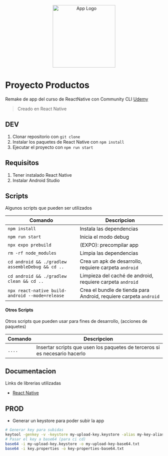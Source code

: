 <p align="center">
  <a href="https://reactnative.dev/" target="blank">
  <img src="https://cdn.worldvectorlogo.com/logos/react-native-1.svg" width="200" alt="App Logo" /></a>
</p>

# Proyecto Productos

Remake de app del curso de ReactNative con Community CLI [Udemy](https://www.udemy.com/course/react-native-fh/)

> Creado en React Native

## DEV

1. Clonar repositorio con `git clone`
2. Instalar los paquetes de React Native con `npm install`
3. Ejecutar el proyecto con `npm run start`

## Requisitos

1. Tener instalado React Native
2. Instalar Android Studio

## Scripts

Algunos scripts que pueden ser utilizados

| Comando                                          | Descripcion                                                       |
| ------------------------------------------------ | ----------------------------------------------------------------- |
| `npm install`                                    | Instala las dependencias                                          |
| `npm run start`                                  | Inicia el modo debug                                              |
| `npx expo prebuild`                              | (EXPO): precompilar app                                           |
| `rm -rf node_modules`                            | Limpia las dependencias                                           |
| `cd android && ./gradlew assembleDebug && cd ..` | Crea un apk de desarrollo, requiere carpeta `android`             |
| `cd android && ./gradlew clean && cd ..`         | Limpieza del caché de android, requiere carpeta `android`         |
| `npx react-native build-android --mode=release`  | Crea el bundle de tienda para Android, requiere carpeta `android` |

#### Otros Scripts

Otros scripts que pueden usar para fines de desarrollo, (acciones de paquetes)

| Comando | Descripcion                                                                |
| ------- | -------------------------------------------------------------------------- |
| `....`  | Insertar scripts que usen los paquetes de terceros si es necesario hacerlo |

## Documentacion

Links de librerias utilizadas

- [React Native]("https://reactnative.dev/")

## PROD

- Generar un keystore para poder subir la app

```bash
# Generar key para subidas
keytool -genkey -v -keystore my-upload-key.keystore -alias my-key-alias -keyalg RSA -keysize 2048 -validity 10000
# Pasar el key a base64 (para ci cd)
base64 -i my-upload-key.keystore -o my-upload-key-base64.txt
base64 -i key.properties -o key-properties-base64.txt
```